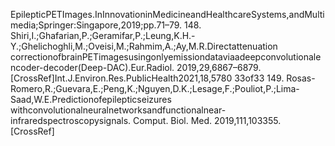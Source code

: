 EpilepticPETImages.InInnovationinMedicineandHealthcareSystems,andMultimedia;Springer:Singapore,2019;pp.71–79.
148. Shiri,I.;Ghafarian,P.;Geramifar,P.;Leung,K.H.-Y.;Ghelichoghli,M.;Oveisi,M.;Rahmim,A.;Ay,M.R.Directattenuation
correctionofbrainPETimagesusingonlyemissiondataviaadeepconvolutionalencoder-decoder(Deep-DAC).Eur.Radiol.
2019,29,6867–6879.[CrossRef]Int.J.Environ.Res.PublicHealth2021,18,5780 33of33
149. Rosas-Romero,R.;Guevara,E.;Peng,K.;Nguyen,D.K.;Lesage,F.;Pouliot,P.;Lima-Saad,W.E.Predictionofepilepticseizures
withconvolutionalneuralnetworksandfunctionalnear-infraredspectroscopysignals. Comput. Biol. Med. 2019,111,103355.
[CrossRef]